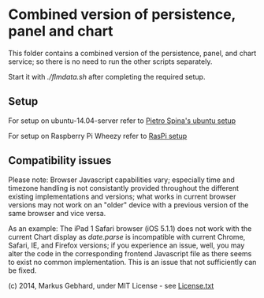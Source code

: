 # Combined version of persistence, panel and chart

This folder contains a combined version of the persistence, panel, and chart service; so there is no need to run the other scripts separately.

Start it with *./flmdata.sh* after completing the required setup.

## Setup

For setup on ubuntu-14.04-server refer to [Pietro Spina's ubuntu setup](ubuntu_setup.md)

For setup on Raspberry Pi Wheezy refer to [RasPi setup](raspi_setup.md)

## Compatibility issues

Please note: Browser Javascript capabilities vary; especially time and timezone handling is not consistantly provided throughout the different existing implementations and versions; what works in current browser versions may not work on an "older" device with a previous version of the same browser and vice versa.

As an example: The iPad 1 Safari browser (iOS 5.1.1) does not work with the current Chart display as *date.parse* is incompatible with current Chrome, Safari, IE, and Firefox versions; if you experience an issue, well, you may alter the code in the corresponding frontend Javascript file as there seems to exist no common implementation. This is an issue that not sufficiently can be fixed.

(c) 2014, Markus Gebhard, under MIT License - see [License.txt](License.txt)